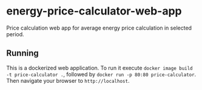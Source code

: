 # energy-price-calculator-web-app
Price calculation web app for average energy price calculation in selected period.

## Running
This is a dockerized web application. To run it execute `docker image build -t price-calculator .`, followed by `docker run -p 80:80 price-calculator`.
Then navigate your browser to `http://localhost`.

